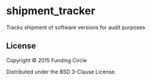 # shipment_tracker

Tracks shipment of software versions for audit purposes

## License

Copyright © 2015 Funding Circle

Distributed under the BSD 3-Clause License.
